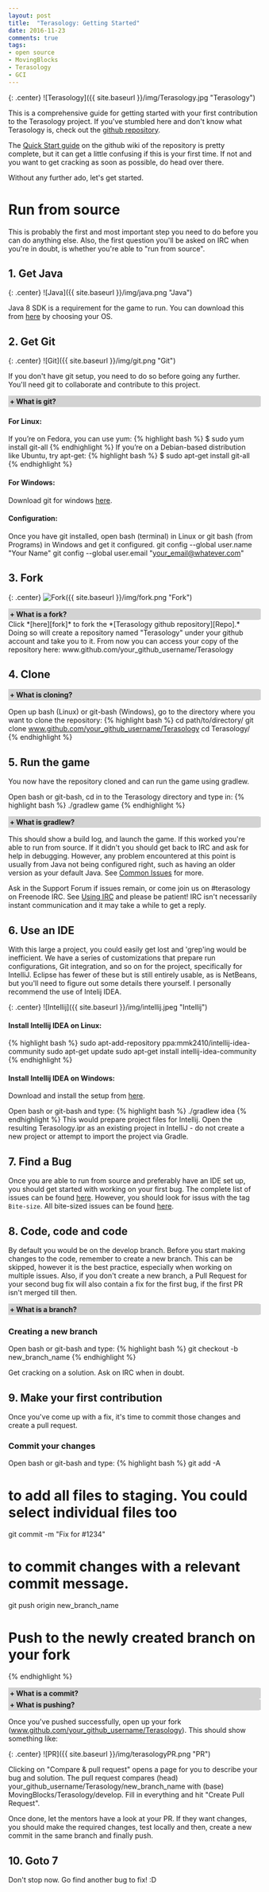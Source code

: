 ```yaml
---
layout: post
title:  "Terasology: Getting Started"
date: 2016-11-23
comments: true
tags:
- open source
- MovingBlocks
- Terasology
- GCI
---
```


<style type="text/css">
    .collapsiblecontainer {
    width:100%;
    border:1px solid #d3d3d3;
}
.collapsiblecontainer div {
    width:100%;
}
.collapsiblecontainer .collapsibleheader {
    background-color:#d3d3d3;
    padding: 2px;
    cursor: pointer;
    font-weight: bold;
}
.collapsiblecontainer .collapsiblecontent {
    display: none;
    padding : 5px;
}
</style>
<script src="https://ajax.googleapis.com/ajax/libs/jquery/1.12.0/jquery.min.js"></script>
<script type="text/javascript">
$(document).ready(function(){
    $(".collapsibleheader").click(function () {
        $collapsibleheader = $(this);
        //getting the next element
        $collapsiblecontent = $collapsibleheader.next();
        //open up the collapsiblecontent needed - toggle the slide- if visible, slide up, if not slidedown.
        $collapsiblecontent.slideToggle(500, function () {
            //execute this after slideToggle is done
            //change text of collapsibleheader based on visibility of collapsiblecontent div
            $collapsibleheader.find("span:first-child").text(function () {
                //change text based on condition
                return $collapsiblecontent.is(":visible") ? "- " : "+ ";
            });
        });

    });
}); 

</script>

{: .center}
![Terasology]({{ site.baseurl }}/img/Terasology.jpg "Terasology")

This is a comprehensive guide for getting started with your first contribution to the Terasology project. If you've stumbled here and don't know what Terasology is, check out the [github repository][Repo].

The [Quick Start guide][wiki] on the github wiki of the repository is pretty complete, but it can get a little confusing if this is your first time. If not and you want to get cracking as soon as possible, do head over there.

Without any further ado, let's get started.

# Run from source
This is probably the first and most important step you need to do before you can do anything else. Also, the first question you'll be asked on IRC when you're in doubt, is whether you're able to "run from source".

## 1. Get Java

{: .center}
![Java]({{ site.baseurl }}/img/java.png "Java")

Java 8 SDK is a requirement for the game to run. You can download this from [here](http://www.oracle.com/technetwork/java/javase/downloads/jdk8-downloads-2133151.html) by choosing your OS.

## 2. Get Git

{: .center}
![Git]({{ site.baseurl }}/img/git.png "Git")

If you don't have git setup, you need to do so before going any further. You'll need git to collaborate and contribute to this project.
<div class="collapsiblecontainer">
<div class="collapsibleheader"><span>+ </span><span>What is git?</span></div>
<div class="collapsiblecontent">   
	Git is a free and open source distributed version control system designed to handle everything from small to very large projects with speed and efficiency.
	Version control is a system that records changes to a file or set of files over time so that you can recall specific versions later.
	<br/>
	Git allows the users working on a project to mirror and save all changes they make on the central server as well as keep a copy in their own system.
</div>
</div>

#### For Linux:
If you’re on Fedora, you can use yum:
{% highlight bash %}
$ sudo yum install git-all
{% endhighlight %}
If you’re on a Debian-based distribution like Ubuntu, try apt-get:
{% highlight bash %}
$ sudo apt-get install git-all
{% endhighlight %}

#### For Windows:
Download git for windows [here](https://git-scm.com/download/win).

#### Configuration:
Once you have git installed, open bash (terminal) in Linux or git bash (from Programs) in Windows and get it configured.
git config --global user.name "Your Name"
git config --global user.email "your_email@whatever.com"

## 3. Fork

{: .center}
![Fork]({{ site.baseurl }}/img/fork.png "Fork")

<div class="collapsiblecontainer">
<div class="collapsibleheader"><span>+ </span><span>What is a fork?</span></div>
<div class="collapsiblecontent">   
A fork is a copy of a repository. Forking a repository allows you to freely experiment with changes without affecting the original project. Forking the <a href="https://github.com/MovingBlocks/Terasology">MovingBlocks/Terasology</a> repository would create a copy of it at <a>www.github.com/your_github_username/Terasology</a>.
</div>
</div>
Click *[here][fork]* to fork the *[Terasology github repository][Repo].* Doing so will create a repository named "Terasology" under your github account and take you to it. From now you can access your copy of the repository here: <a>www.github.com/your_github_username/Terasology</a>

## 4. Clone
<div class="collapsiblecontainer">
<div class="collapsibleheader"><span>+ </span><span>What is cloning?</span></div>
<div class="collapsiblecontent">   
Cloning downloads or "clones" a repository into a newly created directory by the name of the repository. Cloning www.github.com/your_github_username/Terasology on your machine would create a folder named Teraslogy and download all the content inside it. Use cd to move in and out of directories when inside bash/git-bash.
</div>
</div>

Open up bash (Linux) or git-bash (Windows), go to the directory where you want to clone the repository:
{% highlight bash %}
cd path/to/directory/
git clone www.github.com/your_github_username/Terasology
cd Terasology/
{% endhighlight %}

## 5. Run the game
You now have the repository cloned and can run the game using gradlew.

Open bash or git-bash, cd in to the Terasology directory and type in:
{% highlight bash %}
./gradlew game
{% endhighlight %}

<div class="collapsiblecontainer">
<div class="collapsibleheader"><span>+ </span><span>What is gradlew?</span></div>
<div class="collapsiblecontent">   
The gradlew is a script which downloads a version of the Gradle through which most of the automation happens. The initial gradlew execution will download all project dependencies and could take a while. So, be patient.</div>
</div>

This should show a build log, and launch the game. If this worked you're able to run from source. If it didn't you should get back to IRC and ask for help in debugging. However, any problem encountered at this point is usually from Java not being configured right, such as having an older version as your default Java. See [Common Issues](https://github.com/MovingBlocks/Terasology/wiki/Common-Issues) for more.

Ask in the Support Forum if issues remain, or come join us on #terasology on Freenode IRC. See [Using IRC](https://github.com/MovingBlocks/Terasology/wiki/Using-IRC) and please be patient! IRC isn't necessarily instant communication and it may take a while to get a reply.


## 6. Use an IDE

With this large a project, you could easily get lost and 'grep'ing would be inefficient. We have a series of customizations that prepare run configurations, Git integration, and so on for the project, specifically for IntelliJ. Eclipse has fewer of these but is still entirely usable, as is NetBeans, but you'll need to figure out some details there yourself. I personally recommend the use of Intelij IDEA.

{: .center}
![Intellij]({{ site.baseurl }}/img/intellij.jpeg "Intellij")

#### Install Intellij IDEA on Linux:

{% highlight bash %}
sudo apt-add-repository ppa:mmk2410/intellij-idea-community
sudo apt-get update
sudo apt-get install intellij-idea-community
{% endhighlight %}

#### Install Intellij IDEA on Windows:

Download and install the setup from [here](https://www.jetbrains.com/idea/download/).

Open bash or git-bash and type:
{% highlight bash %}
./gradlew idea
{% endhighlight %}
This would prepare project files for Intellij. Open the resulting Terasology.ipr as an existing project in IntelliJ - do not create a new project or attempt to import the project via Gradle.

## 7. Find a Bug

Once you are able to run from source and preferably have an IDE set up, you should get started with working on your first bug. The complete list of issues can be found [here](https://github.com/MovingBlocks/Terasology/issues). However, you should look for issus with the tag `Bite-size`. All bite-sized issues can be found [here](https://github.com/MovingBlocks/Terasology/issues?q=is%3Aissue+is%3Aopen+label%3ABite-size).

## 8. Code, code and code

By default you would be on the develop branch. Before you start making changes to the code, remember to create a new branch. This can be skipped, however it is the best practice, especially when working on multiple issues. Also, if you don't create a new branch, a Pull Request for your second bug fix will also contain a fix for the first bug, if the first PR isn't merged till then.

<div class="collapsiblecontainer">
<div class="collapsibleheader"><span>+ </span><span>What is a branch?</span></div>
<div class="collapsiblecontent">   
Within a repository you have branches, which are effectively forks within your own repository. Your branches will have an ancestor commit in your repository, and will diverge from that commit with your changes. You can later merge your branch changes. Branches let you work on multiple disparate features at once.
</div>
</div>

### Creating a new branch
Open bash or git-bash and type:
{% highlight bash %}
git checkout -b new_branch_name
{% endhighlight %}

Get cracking on a solution. Ask on IRC when in doubt.

## 9. Make your first contribution

Once you've come up with a fix, it's time to commit those changes and create a pull request.

### Commit your changes
Open bash or git-bash and type:
{% highlight bash %}
git add -A
# to add all files to staging. You could select individual files too
git commit -m "Fix for #1234"
# to commit changes with a relevant commit message.
git push origin new_branch_name
# Push to the newly created branch on your fork
{% endhighlight %}

<div class="collapsiblecontainer">
<div class="collapsibleheader"><span>+ </span><span>What is a commit?</span></div>
<div class="collapsiblecontent">   
Whenever you commit in git, you take a screenshot of your working directory or your repository. You could come back to this state of your repository later at any point or publish these changes to your fork of the repository.
</div>
</div>

<div class="collapsiblecontainer">
<div class="collapsibleheader"><span>+ </span><span>What is pushing?</span></div>
<div class="collapsiblecontent">   
In git, when you push, you bring the changes on your local repository come into effect in the remote repository. In this case changes to the branch "new_branch_name" are published on the remote ("origin") repository www.github.com/your_github_username/Terasology.
</div>
</div>

Once you've pushed successfully, open up your fork (www.github.com/your_github_username/Terasology). This should show something like:

{: .center}
![PR]({{ site.baseurl }}/img/terasologyPR.png "PR")

Clicking on "Compare & pull request" opens a page for you to describe your bug and solution. The pull request compares (head) your_github_username/Terasology/new_branch_name with (base) MovingBlocks/Terasology/develop. Fill in everything and hit "Create Pull Request".

Once done, let the mentors have a look at your PR. If they want changes, you should make the required changes, test locally and then, create a new commit in the same branch and finally push.

## 10. Goto 7

Don't stop now. Go find another bug to fix! :D

[wiki]: https://github.com/MovingBlocks/Terasology/wiki/Dev-Setup
[fork]: https://github.com/MovingBlocks/Terasology/fork
[Repo]: https://github.com/MovingBlocks/Terasology